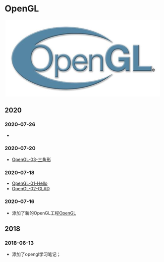 # OpenGL

<p align='center'>
<img src='bg.png'>
</p>


## 2020

### 2020-07-26

- 

### 2020-07-20

- [OpenGL-03-三角形](./OpenGL/OpenGL-03-Triangle)

### 2020-07-18

- [OpenGL-01-Hello](./OpenGL/OpenGL-01-Hello)
- [OpenGL-02-GLAD](./OpenGL/OpenGL-02-GLAD)

### 2020-07-16

- 添加了新的OpenGL工程[OpenGL](./OpenGL)


## 2018

### 2018-06-13
* 添加了opengl学习笔记；